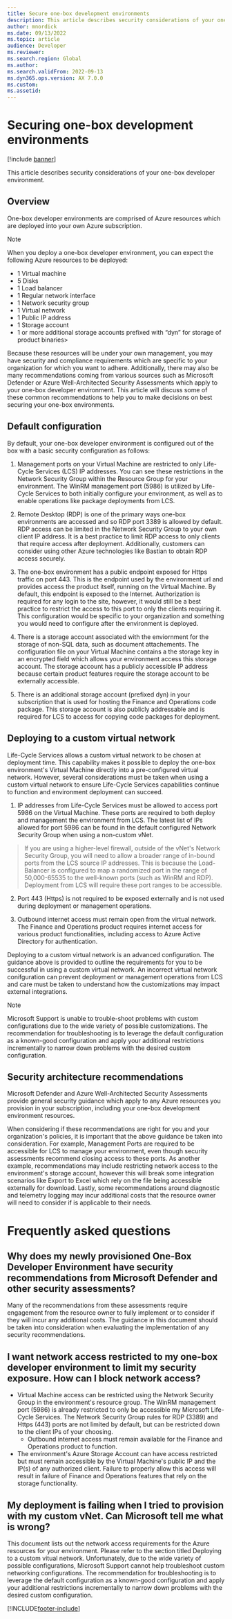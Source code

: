 ```yaml
---
title: Secure one-box development environments
description: This article describes security considerations of your one-box developer environment.
author: mnordick
ms.date: 09/13/2022
ms.topic: article
audience: Developer
ms.reviewer: 
ms.search.region: Global
ms.author: 
ms.search.validFrom: 2022-09-13
ms.dyn365.ops.version: AX 7.0.0
ms.custom:
ms.assetid:
---
```


# Securing one-box development environments

[!include [banner](../includes/banner.md)]

This article describes security considerations of your one-box developer environment.

## Overview

One-box developer environments are comprised of Azure resources which are deployed into your own Azure subscription.

> [!NOTE]
> When you deploy a one-box developer environment, you can expect the following Azure resources to be deployed:
> + 1 Virtual machine
> + 5 Disks
> + 1 Load balancer
> + 1 Regular network interface
> + 1 Network security group
> + 1 Virtual network
> + 1 Public IP address
> + 1 Storage account
> + 1 or more additional storage accounts prefixed with “dyn” for storage of product binaries>

Because these resources will be under your own management, you may have security and compliance requirements which are specific to your organization for which you want to adhere. Additionally, there may also be many recommendations coming from various sources such as Microsoft Defender or Azure Well-Architected Security Assessments which apply to your one-box developer environment. This article will discuss some of these common recommendations to help you to make decisions on best securing your one-box environments.

## Default configuration

By default, your one-box developer environment is configured out of the box with a basic security configuration as follows:

1. Management ports on your Virtual Machine are restricted to only Life-Cycle Services (LCS) IP addresses. You can see these restrictions in the Network Security Group within the Resource Group for your environment.
The WinRM management port (5986) is utilized by Life-Cycle Services to both initially configure your environment, as well as to enable operations like package deployments from LCS.

2. Remote Desktop (RDP) is one of the primary ways one-box environments are accessed and so RDP port 3389 is allowed by default. RDP access can be limited in the Network Security Group to your own client IP address. It is a best practice to limit RDP access to only clients that require access after deployment. Additionally, customers can consider using other Azure technologies like Bastian to obtain RDP access securely.
3. The one-box environment has a public endpoint exposed for Https traffic on port 443. This is the endpoint used by the environment url and provides access the product itself, running on the Virtual Machine. By default, this endpoint is exposed to the Internet. Authorization is required for any login to the site, however, it would still be a best practice to restrict the access to this port to only the clients requiring it. This configuration would be specific to your organization and something you would need to configure after the environment is deployed.

4. There is a storage account associated with the enviornment for the storage of non-SQL data, such as document attachements. The configuration file on your Virtual Machine contains a the storage key in an encrypted field which allows your environment access this storage account. The storage account has a publicly accessible IP address because certain product features require the storage account to be externally accessible.

5. There is an additional storage account (prefixed dyn) in your subscription that is used for hosting the Finance and Operations code package. This storage account is also publicly addressable and is required for LCS to access for copying code packages for deployment.

## Deploying to a custom virtual network
Life-Cycle Services allows a custom virtual network to be chosen at deployment time. This capability makes it possible to deploy the one-box environment's Virtual Machine directly into a pre-configured virtual network. However, several considerations must be taken when using a custom virtual network to ensure Life-Cycle Services capabilities continue to function and environment deployment can succeed.

1. IP addresses from Life-Cycle Services must be allowed to access port 5986 on the Virtual Machine. These ports are required to both deploy and management the environment from LCS. The latest list of IPs allowed for port 5986 can be found in the default configured Network Security Group when using a non-custom vNet.
> If you are using a higher-level firewall, outside of the vNet's Network Security Group, you will need to allow a broader range of in-bound ports from the LCS source IP addresses. This is because the Load-Balancer is configured to map a randomized port in the range of 50,000-65535 to the well-known ports (such as WinRM and RDP). Deployment from LCS will require these port ranges to be accessible.

2. Port 443 (Https) is not required to be exposed externally and is not used during deployment or management operations.

3. Outbound internet access must remain open from the virtual network. The Finance and Operations product requires internet access for various product functionalities, including access to Azure Active Directory for authentication.

Deploying to a custom virtual network is an advanced configuration. The guidance above is provided to outline the requirements for you to be successful in using a custom virtual network. An incorrect virtual network conifguration can prevent deployment or management operations from LCS and care must be taken to understand how the customizations may impact external integrations.

>[!NOTE]
>Microsoft Support is unable to trouble-shoot problems with custom configurations due to the wide variety of possible customizations. The recommendation for troubleshooting is to leverage the default configuration as a known-good configuration and apply your additional restrictions incrementally to narrow down problems with the desired custom configuration.

## Security architecture recommendations

Microsoft Defender and Azure Well-Architected Security Assessments provide general security guidance which apply to any Azure resources you provision in your subscription, including your one-box development environment resources.

When considering if these recommendations are right for you and your organization's policies, it is important that the above guidance be taken into consideration. For example, Management Ports are required to be accessible for LCS to manage your environment, even though security assessments recommend closing access to these ports. As another example, recommendations may include restricting network access to the environment's storage account, however this will break some integration scenarios like Export to Excel which rely on the file being accessible externally for download. Lastly, some recommendations around diagnostic and telemetry logging may incur additional costs that the resource owner will need to consider if is applicable to their needs.


# Frequently asked questions

##  Why does my newly provisioned One-Box Developer Environment have security recommendations from Microsoft Defender and other security assessments?
Many of the recommendations from these assessments require engagement from the resource owner to fully implement or to consider if they will incur any additional costs. The guidance in this document should be taken into consideration when evaluating the implementation of any security recommendations.

## I want network access restricted to my one-box developer environment to limit my security exposure. How can I block network access? 
* Virtual Machine access can be restricted using the Network Security Group in the environment's resource group. The WinRM management port (5986) is already restricted to only be accessible my Microsoft Life-Cycle Services. The Network Security Group rules for RDP (3389) and Https (443) ports are not limited by default, but can be restricted down to the client IPs of your choosing.
    * Outbound internet access must remain available for the Finance and Operations product to function.
* The environment's Azure Storage Account can have access restricted but must remain accessible by the Virtual Machine's public IP and the IP(s) of any authorized client. Failure to properly allow this access will result in failure of Finance and Operations features that rely on the storage functionality.

## My deployment is failing when I tried to provision with my custom vNet. Can Microsoft tell me what is wrong?
This document lists out the network access requirements for the Azure resources for your environment. Please refer to the section titled Deploying to a custom vitual network. Unfortunately, due to the wide variety of possible configurations, Microsoft Support cannot help troubleshoot custom networking configurations. The recommendation for troubleshooting is to leverage the default configuration as a known-good configuration and apply your additional restrictions incrementally to narrow down problems with the desired custom configuration.




[!INCLUDE[footer-include](../../../includes/footer-banner.md)]